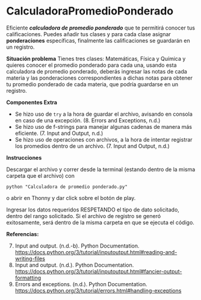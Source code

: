 # CalculadoraPromedioPonderado
Eficiente ***calculadora de promedio ponderado*** que te permitirá conocer tus calificaciones. Puedes añadir tus clases y para cada clase asignar **ponderaciones** específicas, finalmente las calificaciones se guardarán en un registro.

**Situación problema**
Tienes tres clases: Matemáticas, Física y Química y quieres conocer el
promedio ponderado para cada una, usando esta calculadora de promedio
ponderado, deberás ingresar las notas de cada materia y las ponderaciones
correspondientes a dichas notas para obtener tu promedio ponderado de cada
materia, que podría guardarse en un registro.

**Componentes Extra**
- Se hizo uso de `try` a la hora de guardar el archivo, avisando en consola en caso de una excepción. (8. Errors and Exceptions, n.d.) 
- Se hizo uso de f-strings para manejar algunas cadenas de manera más eficiente. (7. Input and Output, n.d.)
- Se hizo uso de operaciones con archivos, a la hora de intentar registrar los promedios dentro de un archivo. (7. Input and Output, n.d.)

**Instrucciones**

Descargar el archivo y correr desde la terminal (estando dentro de la misma carpeta que el archivo) con 

`python "Calculadora de promedio ponderado.py"`

o abrir en Thonny y dar click sobre el botón de play.

Ingresar los datos requeridos RESPETANDO el tipo de dato solicitado, dentro del rango solicitado. Si el archivo de registro se generó exitosamente, será dentro de la misma carpeta en que se ejecuta el código. 

**Referencias:**

7. Input and output. (n.d.-b). Python Documentation. https://docs.python.org/3/tutorial/inputoutput.html#reading-and-writing-files
7. Input and output. (n.d.). Python Documentation. https://docs.python.org/3/tutorial/inputoutput.html#fancier-output-formatting
8. Errors and exceptions. (n.d.). Python Documentation. https://docs.python.org/3/tutorial/errors.html#handling-exceptions
